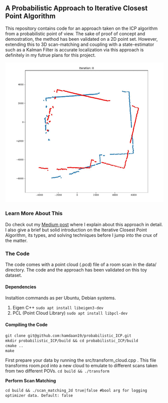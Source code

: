 ## A Probabilistic Approach to Iterative Closest Point Algorithm

This repository contains code for an approach taken on the ICP algorithm from a probabilistic point of view. The sake of proof of concept and demostration, the method has been validated on a 2D point set. However, extending this to 3D scan-matching and coupling with a state-estimator such as a Kalman Filter is accurate localization via this approach is definitely in my futrue plans for this project.  

 <!-- <img src="data/probabilistic_icp.gif" width=400/> -->
 ![Probabilistic Scan Matching GIF](data/probabilistic_icp.gif)

### Learn More About This
Do check out my [Medium post](https://medium.com/@mhamdaan/a-probabilistic-approach-to-the-iterative-closest-point-algorithm-78092928555c) where I explain about this approach in detail. I also give a brief but solid introduction on the Iterative Closest Point Algorithm, its types, and solving techniques before I jump into the crux of the matter. 

### The Code
The code comes with a point cloud (.pcd) file of a room scan in the data/ directory. The code and the approach has been validated on this toy dataset. 

#### Dependencies
Instaltion commands as per Ubuntu, Debian systems. 
1. Eigen C++ `sudo apt install libeigen3-dev` 
2. PCL (Point Cloud Library) `sudo apt install libpcl-dev`

#### Compiling the Code

```
git clone git@github.com:hamdaan19/probabilistic_ICP.git
mkdir probabilistic_ICP/build && cd probabilistic_ICP/build
cmake ..
make
```

First prepare your data by running the src/transform_cloud.cpp . This file transforms room.pcd into a new cloud to emulate to different scans taken from two different POVs. 
`cd build && ./transform`

<b>Perform Scan Matching</b>
```
cd build && ./scan_matching_2d true|false #bool arg for logging optimizer data. Default: false 
```



